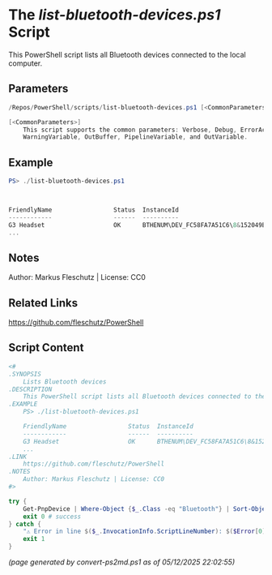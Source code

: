 The *list-bluetooth-devices.ps1* Script
===========================

This PowerShell script lists all Bluetooth devices connected to the local computer.

Parameters
----------
```powershell
/Repos/PowerShell/scripts/list-bluetooth-devices.ps1 [<CommonParameters>]

[<CommonParameters>]
    This script supports the common parameters: Verbose, Debug, ErrorAction, ErrorVariable, WarningAction, 
    WarningVariable, OutBuffer, PipelineVariable, and OutVariable.
```

Example
-------
```powershell
PS> ./list-bluetooth-devices.ps1



FriendlyName                 Status  InstanceId
------------                 ------  ----------
G3 Headset                   OK      BTHENUM\DEV_FC58FA7A51C6\8&152049BE&0&BLUETOOTHDEVICE_FC58FA7A51C6
...

```

Notes
-----
Author: Markus Fleschutz | License: CC0

Related Links
-------------
https://github.com/fleschutz/PowerShell

Script Content
--------------
```powershell
<#
.SYNOPSIS
	Lists Bluetooth devices
.DESCRIPTION
	This PowerShell script lists all Bluetooth devices connected to the local computer.
.EXAMPLE
	PS> ./list-bluetooth-devices.ps1

	FriendlyName                 Status  InstanceId
	------------                 ------  ----------
	G3 Headset                   OK      BTHENUM\DEV_FC58FA7A51C6\8&152049BE&0&BLUETOOTHDEVICE_FC58FA7A51C6
	...
.LINK
	https://github.com/fleschutz/PowerShell
.NOTES
	Author: Markus Fleschutz | License: CC0
#>

try {
	Get-PnpDevice | Where-Object {$_.Class -eq "Bluetooth"} | Sort-Object -property FriendlyName | Format-Table -property FriendlyName,Status,InstanceId
	exit 0 # success
} catch {
	"⚠️ Error in line $($_.InvocationInfo.ScriptLineNumber): $($Error[0])"
	exit 1
}
```

*(page generated by convert-ps2md.ps1 as of 05/12/2025 22:02:55)*
